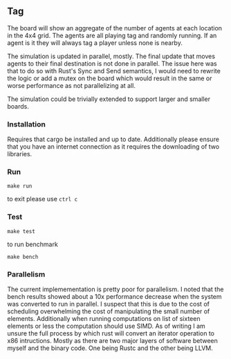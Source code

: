 ## Tag
The board will show an aggregate of the number of agents at each location in the 4x4 grid.
The agents are all playing tag and randomly running. If an agent is it they will
always tag a player unless none is nearby.

The simulation is updated in parallel, mostly. The final update that moves agents
to their final destination is not done in parallel. The issue here was that to do
so with Rust's Sync and Send semantics, I would need to rewrite the logic or add
a mutex on the board which would result in the same or worse performance as not parallelizing at all.

The simulation could be trivially extended to support larger and smaller boards.

### Installation
Requires that cargo be installed and up to date. Additionally please ensure that
you have an internet connection as it requires the downloading of two libraries.

### Run
```
make run
```
to exit please use `ctrl c`
### Test
```
make test
```
to run benchmark
```
make bench
```

### Parallelism
The current implemementation is pretty poor for parallelism. I noted that the bench
results showed about a 10x performance decrease when the system was converted to
run in parallel. I suspect that this is due to the cost of scheduling overwhelming
the cost of manipulating the small number of elements. Additionally when running
computations on list of sixteen elements or less the computation should use SIMD.
As of writing I am unsure the full process by which rust will convert an iterator
operation to x86 intructions. Mostly as there are two major layers of software between
myself and the binary code. One being Rustc and the other being LLVM.
